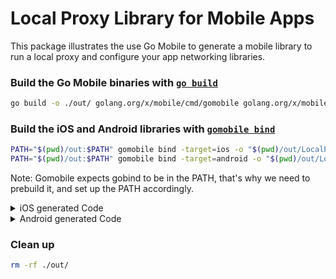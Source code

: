 # Local Proxy Library for Mobile Apps

This package illustrates the use Go Mobile to generate a mobile library to run a local proxy and configure your app networking libraries.

### Build the Go Mobile binaries with [`go build`](https://pkg.go.dev/cmd/go#hdr-Compile_packages_and_dependencies)

```bash
go build -o ./out/ golang.org/x/mobile/cmd/gomobile golang.org/x/mobile/cmd/gobind
```

### Build the iOS and Android libraries with [`gomobile bind`](https://pkg.go.dev/golang.org/x/mobile/cmd/gomobile#hdr-Build_a_library_for_Android_and_iOS)

```bash
PATH="$(pwd)/out:$PATH" gomobile bind -target=ios -o "$(pwd)/out/LocalProxy.xcframework" github.com/Jigsaw-Code/outline-sdk/x/appproxy
PATH="$(pwd)/out:$PATH" gomobile bind -target=android -o "$(pwd)/out/LocalProxy.aar" github.com/Jigsaw-Code/outline-sdk/x/appproxy
```

Note: Gomobile expects gobind to be in the PATH, that's why we need to prebuild it, and set up the PATH accordingly.

<details>
<summary>iOS generated Code</summary>

`Appproxy.objc.h`:

```objc
// Objective-C API for talking to github.com/Jigsaw-Code/outline-sdk/x/appproxy Go package.
//   gobind -lang=objc github.com/Jigsaw-Code/outline-sdk/x/appproxy
//
// File is generated by gobind. Do not edit.

#ifndef __Appproxy_H__
#define __Appproxy_H__

@import Foundation;
#include "ref.h"
#include "Universe.objc.h"


@class AppproxyProxy;

/**
 * Proxy enables you to get the actual address bound by the server and stop the service when no longer needed.
 */
@interface AppproxyProxy : NSObject <goSeqRefInterface> {
}
@property(strong, readonly) _Nonnull id _ref;

- (nonnull instancetype)initWithRef:(_Nonnull id)ref;
- (nonnull instancetype)init;
/**
 * Address returns the actual IP and port the server is bound to.
 */
- (NSString* _Nonnull)address;
/**
 * Stops gracefully stops the proxy service, waiting for at most timeout seconds before forcefully closing it.
 */
- (void)stop:(long)timeoutSeconds;
@end

/**
 * RunProxy runs a local web proxy that listens on localAddress, and uses the transportConfig to
create the [transport.StreamDialer] to use to connect to the destination from the proxy requests.
 */
FOUNDATION_EXPORT AppproxyProxy* _Nullable AppproxyRunProxy(NSString* _Nullable localAddress, NSString* _Nullable transportConfig, NSError* _Nullable* _Nullable error);

#endif
```

</details>

<details>
  <summary>Android generated Code</summary>

`Appproxy.java`:

```java
// Code generated by gobind. DO NOT EDIT.

// Java class appproxy.Appproxy is a proxy for talking to a Go program.
//
//   autogenerated by gobind -lang=java github.com/Jigsaw-Code/outline-sdk/x/appproxy
package appproxy;

import go.Seq;

public abstract class Appproxy {
	static {
		Seq.touch(); // for loading the native library
		_init();
	}
	
	private Appproxy() {} // uninstantiable
	
	// touch is called from other bound packages to initialize this package
	public static void touch() {}
	
	private static native void _init();
	
	
	
	/**
	 * RunProxy runs a local web proxy that listens on localAddress, and uses the transportConfig to
	create the [transport.StreamDialer] to use to connect to the destination from the proxy requests.
	 */
	public static native Proxy runProxy(String localAddress, String transportConfig) throws Exception;
}

```

`Proxy.java`:
  
```java
// Code generated by gobind. DO NOT EDIT.

// Java class appproxy.Proxy is a proxy for talking to a Go program.
//
//   autogenerated by gobind -lang=java github.com/Jigsaw-Code/outline-sdk/x/appproxy
package appproxy;

import go.Seq;

/**
 * Proxy enables you to get the actual address bound by the server and stop the service when no longer needed.
 */
public final class Proxy implements Seq.Proxy {
	static { Appproxy.touch(); }
	
	private final int refnum;
	
	@Override public final int incRefnum() {
	      Seq.incGoRef(refnum, this);
	      return refnum;
	}
	
	Proxy(int refnum) { this.refnum = refnum; Seq.trackGoRef(refnum, this); }
	
	public Proxy() { this.refnum = __New(); Seq.trackGoRef(refnum, this); }
	
	private static native int __New();
	
	/**
	 * Address returns the actual IP and port the server is bound to.
	 */
	public native String address();
	/**
	 * Stops gracefully stops the proxy service, waiting for at most timeout seconds before forcefully closing it.
	 */
	public native void stop(long timeoutSeconds);
	@Override public boolean equals(Object o) {
		if (o == null || !(o instanceof Proxy)) {
		    return false;
		}
		Proxy that = (Proxy)o;
		return true;
	}
	
	@Override public int hashCode() {
	    return java.util.Arrays.hashCode(new Object[] {});
	}
	
	@Override public String toString() {
		StringBuilder b = new StringBuilder();
		b.append("Proxy").append("{");
		return b.append("}").toString();
	}
}
```

</details>

### Clean up

```bash
rm -rf ./out/
```
